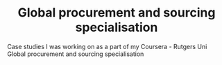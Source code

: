 ****<h1 align = "center"> Global procurement and sourcing specialisation  </h1>****
Case studies I was working on as a part of my Coursera - Rutgers Uni Global procurement and sourcing specialisation
